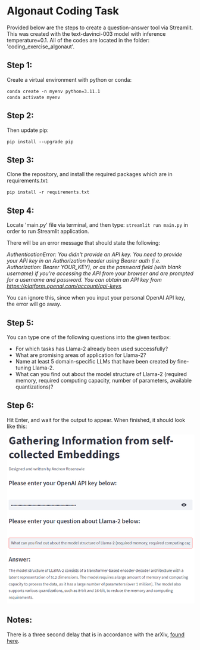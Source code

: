 # Algonaut Coding Task

Provided below are the steps to create a question-answer tool via Streamlit. This was created with the text-davinci-003 model with inference temperature=0.1.  All of the codes are located in the folder:  'coding_exercise_algonaut'.

## Step 1:
Create a virtual environment with python or conda:
```
conda create -n myenv python=3.11.1
conda activate myenv
```
## Step 2:
Then update pip:
```
pip install --upgrade pip
```
## Step 3:
Clone the repository, and install the required packages which are in requirements.txt:
```
pip install -r requirements.txt
```
## Step 4:
Locate 'main.py' file via terminal, and then type: ```streamlit run main.py``` in order to run Streamlit application.  

There will be an error message that should state the following:  

*AuthenticationError: You didn't provide an API key. You need to provide your API key in an Authorization header using Bearer auth (i.e. Authorization: Bearer YOUR_KEY), or as the password field (with blank username) if you're accessing the API from your browser and are prompted for a username and password. You can obtain an API key from https://platform.openai.com/account/api-keys.*

You can ignore this, since when you input your personal OpenAI API key, the error will go away.  
## Step 5:
You can type one of the following questions into the given textbox:
- For which tasks has Llama-2 already been used successfully?
- What are promising areas of application for Llama-2?
- Name at least 5 domain-specific LLMs that have been created by fine-tuning Llama-2.
- What can you find out about the model structure of Llama-2 (required memory, required computing capacity, number of parameters, available quantizations)?
## Step 6:
Hit Enter, and wait for the output to appear. When finished, it should look like this: 


![](coding_exercise_algonaut/screenshot.PNG)

## Notes:

There is a three second delay that is in accordance with the arXiv, [found here](https://info.arxiv.org/help/api/tou.html).
